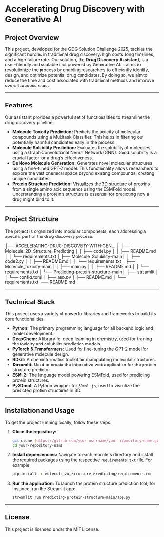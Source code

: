 # Accelerating Drug Discovery with Generative AI

## Project Overview

This project, developed for the GDG Solution Challenge 2025, tackles the significant hurdles in traditional drug discovery: high costs, long timelines, and a high failure rate. Our solution, the **Drug Discovery Assistant**, is a user-friendly and scalable tool powered by Generative AI. It aims to revolutionize the process by enabling researchers to efficiently identify, design, and optimize potential drug candidates. By doing so, we aim to reduce the time and cost associated with traditional methods and improve overall success rates.

---

## Features

Our assistant provides a powerful set of functionalities to streamline the drug discovery pipeline:

* **Molecule Toxicity Prediction:** Predicts the toxicity of molecular compounds using a Multitask Classifier. This helps in filtering out potentially harmful candidates early in the process.
* **Molecule Solubility Prediction:** Evaluates the solubility of molecules using a Graph Convolutional Neural Network (GNN). Good solubility is a crucial factor for a drug's effectiveness.
* **De Novo Molecule Generation:** Generates novel molecular structures using a fine-tuned GPT-2 model. This functionality allows researchers to explore the vast chemical space beyond existing compounds, creating unique candidates.
* **Protein Structure Prediction:** Visualizes the 3D structure of proteins from a single amino acid sequence using the ESMFold model. Understanding a protein's structure is essential for predicting how a drug might bind to it.

---

## Project Structure

The project is organized into modular components, each addressing a specific part of the drug discovery process.

├── ACCELERATING-DRUG-DISCOVERY-WITH-GEN...
│   ├── Molecule_2D_Structure_Predicting
│   │   ├── code1.py
│   │   ├── README.md
│   │   └── requirements.txt
│   ├── Molecule_Solubility-main
│   │   ├── code2.py
│   │   ├── README.md
│   │   └── requirements.txt
│   ├── Molecule_toxicity-main
│   │   ├── main.py
│   │   ├── README.md
│   │   └── requirements.txt
│   └── Predicting-protein-structure-main
│       ├── streamlit
│       │   └── config.toml
│       ├── app.py
│       ├── README.md
│       └── requirements.txt
└── README.md


---

## Technical Stack

This project uses a variety of powerful libraries and frameworks to build its core functionalities:

* **Python:** The primary programming language for all backend logic and model development.
* **DeepChem:** A library for deep learning in chemistry, used for training the toxicity and solubility prediction models.
* **PyTorch & Transformers:** Used for fine-tuning the GPT-2 model for generative molecule design.
* **RDKit:** A cheminformatics toolkit for manipulating molecular structures.
* **Streamlit:** Used to create the interactive web application for the protein structure predictor.
* **ESM-2:** The language model powering ESMFold, used for predicting protein structures.
* **Py3Dmol:** A Python wrapper for `3Dmol.js`, used to visualize the predicted protein structures in 3D.

---

## Installation and Usage

To get the project running locally, follow these steps:

1.  **Clone the repository:**
    ```bash
    git clone [https://github.com/your-username/your-repository-name.git](https://github.com/your-username/your-repository-name.git)
    cd your-repository-name
    ```

2.  **Install dependencies:** Navigate to each module's directory and install the required packages using the respective `requirements.txt` file. For example:
    ```bash
    pip install -r Molecule_2D_Structure_Predicting/requirements.txt
    ```

3.  **Run the application:** To launch the protein structure prediction tool, for instance, run the Streamlit app:
    ```bash
    streamlit run Predicting-protein-structure-main/app.py
    ```

---

## License

This project is licensed under the MIT License.